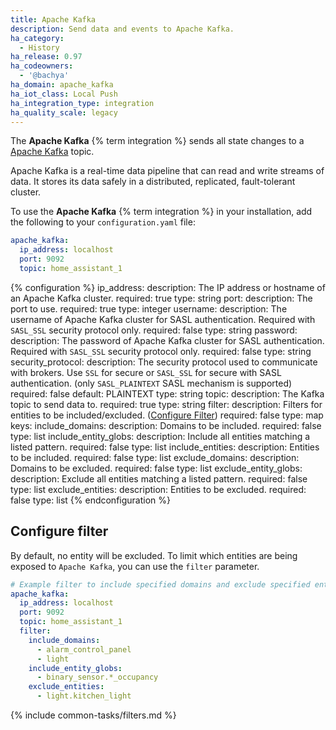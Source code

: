 ```yaml
---
title: Apache Kafka
description: Send data and events to Apache Kafka.
ha_category:
  - History
ha_release: 0.97
ha_codeowners:
  - '@bachya'
ha_domain: apache_kafka
ha_iot_class: Local Push
ha_integration_type: integration
ha_quality_scale: legacy
---
```


The **Apache Kafka** {% term integration %} sends all state changes to a
[Apache Kafka](https://kafka.apache.org/) topic.

Apache Kafka is a real-time data pipeline that can read and write streams of data. It
stores its data safely in a distributed, replicated, fault-tolerant cluster.

To use the **Apache Kafka** {% term integration %} in your installation, add the following to your
`configuration.yaml` file:

```yaml
apache_kafka:
  ip_address: localhost
  port: 9092
  topic: home_assistant_1
```

{% configuration %}
ip_address:
  description: The IP address or hostname of an Apache Kafka cluster.
  required: true
  type: string
port:
  description: The port to use.
  required: true
  type: integer
username:
  description: The username of Apache Kafka cluster for SASL authentication. Required with `SASL_SSL` security protocol only.
  required: false
  type: string
password:
  description: The password of Apache Kafka cluster for SASL authentication. Required with `SASL_SSL` security protocol only.
  required: false
  type: string
security_protocol:
  description: The security protocol used to communicate with brokers. Use `SSL` for secure or `SASL_SSL` for secure with SASL authentication. (only `SASL_PLAINTEXT` SASL mechanism is supported)
  required: false
  default: PLAINTEXT
  type: string
topic:
  description: The Kafka topic to send data to.
  required: true
  type: string
filter:
  description: Filters for entities to be included/excluded. ([Configure Filter](#configure-filter))
  required: false
  type: map
  keys:
    include_domains:
      description: Domains to be included.
      required: false
      type: list
    include_entity_globs:
      description: Include all entities matching a listed pattern.
      required: false
      type: list
    include_entities:
      description: Entities to be included.
      required: false
      type: list
    exclude_domains:
      description: Domains to be excluded.
      required: false
      type: list
    exclude_entity_globs:
      description: Exclude all entities matching a listed pattern.
      required: false
      type: list
    exclude_entities:
      description: Entities to be excluded.
      required: false
      type: list
{% endconfiguration %}

## Configure filter

By default, no entity will be excluded. To limit which entities are being exposed to `Apache Kafka`, you can use the `filter` parameter.

```yaml
# Example filter to include specified domains and exclude specified entities
apache_kafka:
  ip_address: localhost
  port: 9092
  topic: home_assistant_1
  filter:
    include_domains:
      - alarm_control_panel
      - light
    include_entity_globs:
      - binary_sensor.*_occupancy
    exclude_entities:
      - light.kitchen_light
```

{% include common-tasks/filters.md %}
